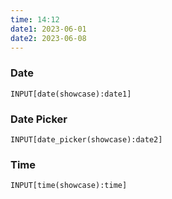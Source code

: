 ```yaml
---
time: 14:12
date1: 2023-06-01
date2: 2023-06-08
---
```


### Date
```meta-bind
INPUT[date(showcase):date1]
```

### Date Picker
```meta-bind
INPUT[date_picker(showcase):date2]
```

### Time
```meta-bind
INPUT[time(showcase):time]
```
